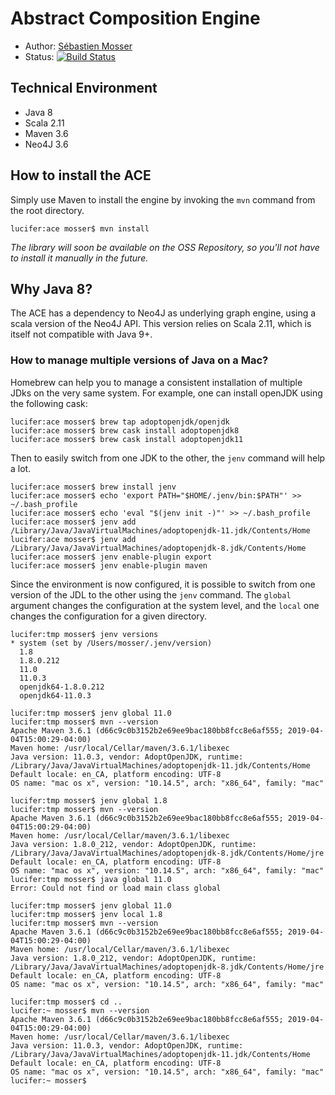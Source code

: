 # Abstract Composition Engine

  * Author: [Sébastien Mosser](mosser.sebastien@uqam.ca)
  * Status: [![Build Status](https://travis-ci.com/ace-design/ace.svg?branch=master)](https://travis-ci.com/ace-design/ace)

## Technical Environment

  * Java 8
  * Scala 2.11
  * Maven 3.6
  * Neo4J 3.6
  
## How to install the ACE

Simply use Maven to install the engine by invoking the `mvn` command from the root directory.

    lucifer:ace mosser$ mvn install

_The library will soon be available on the OSS Repository, so you'll not have to install it manually in the future._

## Why Java 8?

The ACE has a dependency to Neo4J as underlying graph engine, using a scala version of the Neo4J API. This version relies on Scala 2.11, which is itself not compatible with Java 9+.

### How to manage multiple versions of Java on a Mac?

Homebrew can help you to manage a consistent installation of multiple JDks on the very same system. For example, one can install openJDK using the following cask: 

```
lucifer:ace mosser$ brew tap adoptopenjdk/openjdk
lucifer:ace mosser$ brew cask install adoptopenjdk8
lucifer:ace mosser$ brew cask install adoptopenjdk11
```

Then to easily switch from one JDK to the other, the `jenv` command will help a lot.

```
lucifer:ace mosser$ brew install jenv
lucifer:ace mosser$ echo 'export PATH="$HOME/.jenv/bin:$PATH"' >> ~/.bash_profile
lucifer:ace mosser$ echo 'eval "$(jenv init -)"' >> ~/.bash_profile
lucifer:ace mosser$ jenv add /Library/Java/JavaVirtualMachines/adoptopenjdk-11.jdk/Contents/Home
lucifer:ace mosser$ jenv add /Library/Java/JavaVirtualMachines/adoptopenjdk-8.jdk/Contents/Home
lucifer:ace mosser$ jenv enable-plugin export
lucifer:ace mosser$ jenv enable-plugin maven
```

Since the environment is now configured, it is possible to switch from one version of the JDL to the other using the `jenv` command. The `global` argument changes the configuration at the system level, and the `local` one changes the configuration for a given directory.

```
lucifer:tmp mosser$ jenv versions
* system (set by /Users/mosser/.jenv/version)
  1.8
  1.8.0.212
  11.0
  11.0.3
  openjdk64-1.8.0.212
  openjdk64-11.0.3
  
lucifer:tmp mosser$ jenv global 11.0
lucifer:tmp mosser$ mvn --version
Apache Maven 3.6.1 (d66c9c0b3152b2e69ee9bac180bb8fcc8e6af555; 2019-04-04T15:00:29-04:00)
Maven home: /usr/local/Cellar/maven/3.6.1/libexec
Java version: 11.0.3, vendor: AdoptOpenJDK, runtime: /Library/Java/JavaVirtualMachines/adoptopenjdk-11.jdk/Contents/Home
Default locale: en_CA, platform encoding: UTF-8
OS name: "mac os x", version: "10.14.5", arch: "x86_64", family: "mac"

lucifer:tmp mosser$ jenv global 1.8
lucifer:tmp mosser$ mvn --version
Apache Maven 3.6.1 (d66c9c0b3152b2e69ee9bac180bb8fcc8e6af555; 2019-04-04T15:00:29-04:00)
Maven home: /usr/local/Cellar/maven/3.6.1/libexec
Java version: 1.8.0_212, vendor: AdoptOpenJDK, runtime: /Library/Java/JavaVirtualMachines/adoptopenjdk-8.jdk/Contents/Home/jre
Default locale: en_CA, platform encoding: UTF-8
OS name: "mac os x", version: "10.14.5", arch: "x86_64", family: "mac"
lucifer:tmp mosser$ java global 11.0
Error: Could not find or load main class global

lucifer:tmp mosser$ jenv global 11.0
lucifer:tmp mosser$ jenv local 1.8
lucifer:tmp mosser$ mvn --version
Apache Maven 3.6.1 (d66c9c0b3152b2e69ee9bac180bb8fcc8e6af555; 2019-04-04T15:00:29-04:00)
Maven home: /usr/local/Cellar/maven/3.6.1/libexec
Java version: 1.8.0_212, vendor: AdoptOpenJDK, runtime: /Library/Java/JavaVirtualMachines/adoptopenjdk-8.jdk/Contents/Home/jre
Default locale: en_CA, platform encoding: UTF-8
OS name: "mac os x", version: "10.14.5", arch: "x86_64", family: "mac"

lucifer:tmp mosser$ cd ..
lucifer:~ mosser$ mvn --version
Apache Maven 3.6.1 (d66c9c0b3152b2e69ee9bac180bb8fcc8e6af555; 2019-04-04T15:00:29-04:00)
Maven home: /usr/local/Cellar/maven/3.6.1/libexec
Java version: 11.0.3, vendor: AdoptOpenJDK, runtime: /Library/Java/JavaVirtualMachines/adoptopenjdk-11.jdk/Contents/Home
Default locale: en_CA, platform encoding: UTF-8
OS name: "mac os x", version: "10.14.5", arch: "x86_64", family: "mac"
lucifer:~ mosser$ 
```



